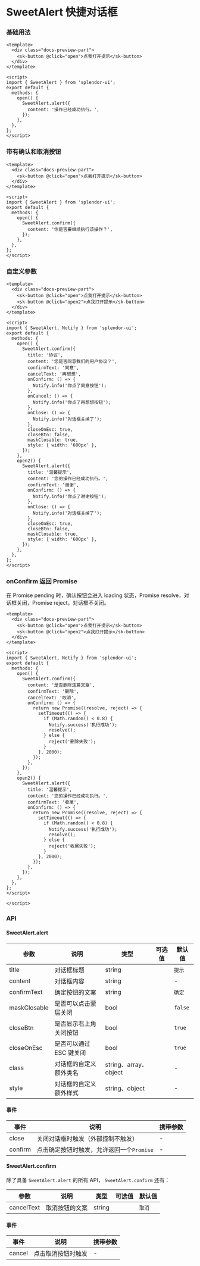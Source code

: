 # SweetAlert 快捷对话框

### 基础用法

<SweetAlertBasic />

```vue
<template>
  <div class="docs-preview-part">
    <sk-button @click="open">点我打开提示</sk-button>
  </div>
</template>

<script>
import { SweetAlert } from 'splendor-ui';
export default {
  methods: {
    open() {
      SweetAlert.alert({
        content: '操作已经成功执行。',
      });
    },
  },
};
</script>
```

### 带有确认和取消按钮

<SweetAlertConfirm />

```vue
<template>
  <div class="docs-preview-part">
    <sk-button @click="open">点我打开提示</sk-button>
  </div>
</template>

<script>
import { SweetAlert } from 'splendor-ui';
export default {
  methods: {
    open() {
      SweetAlert.confirm({
        content: '你是否要继续执行该操作？',
      });
    },
  },
};
</script>
```

### 自定义参数

<SweetAlertCustom />

```vue
<template>
  <div class="docs-preview-part">
    <sk-button @click="open">点我打开提示</sk-button>
    <sk-button @click="open2">点我打开提示</sk-button>
  </div>
</template>

<script>
import { SweetAlert, Notify } from 'splendor-ui';
export default {
  methods: {
    open() {
      SweetAlert.confirm({
        title: '协议',
        content: '您是否同意我们的用户协议？',
        confirmText: '同意',
        cancelText: '再想想',
        onConfirm: () => {
          Notify.info('你点了同意按钮');
        },
        onCancel: () => {
          Notify.info('你点了再想想按钮');
        },
        onClose: () => {
          Notify.info('对话框关掉了');
        },
        closeOnEsc: true,
        closeBtn: false,
        maskClosable: true,
        style: { width: '600px' },
      });
    },
    open2() {
      SweetAlert.alert({
        title: '温馨提示',
        content: '您的操作已经成功执行。',
        confirmText: '谢谢',
        onConfirm: () => {
          Notify.info('你点了谢谢按钮');
        },
        onClose: () => {
          Notify.info('对话框关掉了');
        },
        closeOnEsc: true,
        closeBtn: false,
        maskClosable: true,
        style: { width: '600px' },
      });
    },
  },
};
</script>
```

### onConfirm 返回 Promise

在 Promise pending 时，确认按钮会进入 loading 状态，Promise resolve，对话框关闭，Promise reject，对话框不关闭。

<SweetAlertLoading />

```vue
<template>
  <div class="docs-preview-part">
    <sk-button @click="open">点我打开提示</sk-button>
    <sk-button @click="open2">点我打开提示</sk-button>
  </div>
</template>

<script>
import { SweetAlert, Notify } from 'splendor-ui';
export default {
  methods: {
    open() {
      SweetAlert.confirm({
        content: '是否删除这篇文章',
        confirmText: '删除',
        cancelText: '取消',
        onConfirm: () => {
          return new Promise((resolve, reject) => {
            setTimeout(() => {
              if (Math.random() < 0.8) {
                Notify.success('执行成功');
                resolve();
              } else {
                reject('删除失败');
              }
            }, 2000);
          });
        },
      });
    },
    open2() {
      SweetAlert.alert({
        title: '温馨提示',
        content: '您的操作已经成功执行。',
        confirmText: '收尾',
        onConfirm: () => {
          return new Promise((resolve, reject) => {
            setTimeout(() => {
              if (Math.random() < 0.8) {
                Notify.success('执行成功');
                resolve();
              } else {
                reject('收尾失败');
              }
            }, 2000);
          });
        },
      });
    },
  },
};
</script>

</script>
```

### API

#### SweetAlert.alert

| 参数         | 说明                    | 类型                  | 可选值 | 默认值  |
| ------------ | ----------------------- | --------------------- | ------ | ------- |
| title        | 对话框标题              | string                |        | `提示`  |
| content      | 对话框内容              | string                |        | -       |
| confirmText  | 确定按钮的文案          | string                |        | `确定`  |
| maskClosable | 是否可以点击蒙层关闭    | bool                  |        | `false` |
| closeBtn     | 是否显示右上角关闭按钮  | bool                  |        | `true`  |
| closeOnEsc   | 是否可以通过 ESC 键关闭 | bool                  |        | `true`  |
| class        | 对话框的自定义额外类名  | string、array、object |        | -       |
| style        | 对话框的自定义额外样式  | string、object        |        | -       |

#### 事件

| 事件    | 说明                                      | 携带参数 |
| ------- | ----------------------------------------- | -------- |
| close   | 关闭对话框时触发（外部控制不触发）        | -        |
| confirm | 点击确定按钮时触发，允许返回一个`Promise` | -        |

#### SweetAlert.confirm

除了具备 `SweetAlert.alert` 的所有 API， `SweetAlert.confirm` 还有：

| 参数       | 说明           | 类型   | 可选值 | 默认值 |
| ---------- | -------------- | ------ | ------ | ------ |
| cancelText | 取消按钮的文案 | string |        | `取消` |

#### 事件

| 事件   | 说明               | 携带参数 |
| ------ | ------------------ | -------- |
| cancel | 点击取消按钮时触发 | -        |
